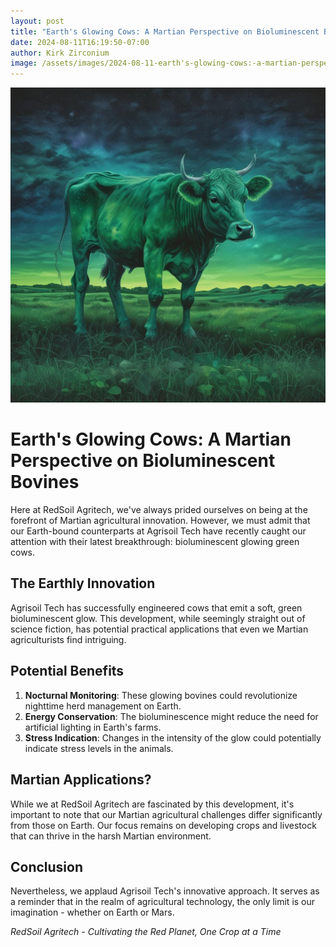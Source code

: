 ```yaml
---
layout: post
title: "Earth's Glowing Cows: A Martian Perspective on Bioluminescent Bovines"
date: 2024-08-11T16:19:50-07:00
author: Kirk Zirconium
image: /assets/images/2024-08-11-earth's-glowing-cows:-a-martian-perspective-on-bioluminescent-bovines.jpg
---
```


![Earth's Glowing Cows: A Martian Perspective on Bioluminescent Bovines](/assets/images/2024-08-11-earth's-glowing-cows:-a-martian-perspective-on-bioluminescent-bovines.jpg)

# Earth's Glowing Cows: A Martian Perspective on Bioluminescent Bovines

Here at RedSoil Agritech, we've always prided ourselves on being at the forefront of Martian agricultural innovation. However, we must admit that our Earth-bound counterparts at Agrisoil Tech have recently caught our attention with their latest breakthrough: bioluminescent glowing green cows.

## The Earthly Innovation

Agrisoil Tech has successfully engineered cows that emit a soft, green bioluminescent glow. This development, while seemingly straight out of science fiction, has potential practical applications that even we Martian agriculturists find intriguing.

## Potential Benefits

1. **Nocturnal Monitoring**: These glowing bovines could revolutionize nighttime herd management on Earth.
2. **Energy Conservation**: The bioluminescence might reduce the need for artificial lighting in Earth's farms.
3. **Stress Indication**: Changes in the intensity of the glow could potentially indicate stress levels in the animals.

## Martian Applications?

While we at RedSoil Agritech are fascinated by this development, it's important to note that our Martian agricultural challenges differ significantly from those on Earth. Our focus remains on developing crops and livestock that can thrive in the harsh Martian environment.

## Conclusion

Nevertheless, we applaud Agrisoil Tech's innovative approach. It serves as a reminder that in the realm of agricultural technology, the only limit is our imagination - whether on Earth or Mars.

*RedSoil Agritech - Cultivating the Red Planet, One Crop at a Time*